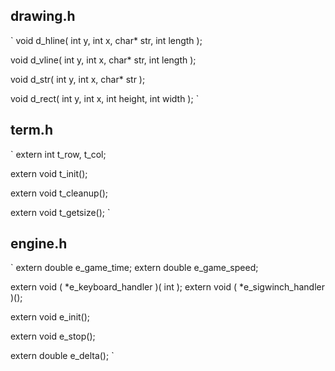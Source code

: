 ## drawing.h
`
void d_hline( int y, int x, char* str, int length );

void d_vline( int y, int x, char* str, int length );

void d_str( int y, int x, char* str );

void d_rect( int y, int x, int height, int width );
`

## term.h
`
extern int t_row, t_col;

extern void t_init();

extern void t_cleanup();

extern void t_getsize();
`

## engine.h
`
extern double e_game_time;
extern double e_game_speed;

extern void ( *e_keyboard_handler )( int );
extern void ( *e_sigwinch_handler )();

extern void e_init();

extern void e_stop();

extern double e_delta();
`
